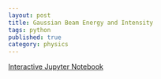 ```yaml
---
layout: post
title: Gaussian Beam Energy and Intensity
tags: python
published: true
category: physics
---
```


[Interactive Jupyter Notebook](https://ronak-n-desai.github.io/nblite/index.html?url=./notebooks/gaussian_beam.ipynb)
